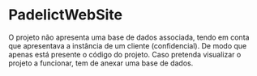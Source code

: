 # PadelictWebSite

O projeto não apresenta uma base de dados associada, tendo em conta que apresentava a instância de um cliente (confidencial). De modo que apenas está presente o código do projeto. Caso pretenda visualizar o projeto a funcionar, tem de anexar uma base de dados.
